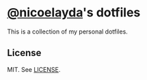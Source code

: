 # [@nicoelayda](https://github.com/nicoelayda)'s dotfiles

This is a collection of my personal dotfiles.

## License

MIT. See [LICENSE](https://github.com/nicoelayda/dotfiles/blob/master/LICENSE).
